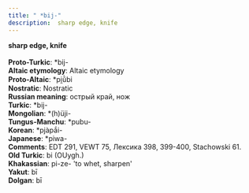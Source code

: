 ```yaml
---
title: " *bij-"
description:  sharp edge, knife
---
```

<p data-pagefind-weight="0.5">
<strong> sharp edge, knife</strong><br><br>
<strong>Proto-Turkic</strong>:  *bij-<br>
<strong>Altaic etymology</strong>:  Altaic etymology<br>
<strong> Proto-Altaic</strong>:  *pi̯ŭ̀bi<br>
<strong>Nostratic</strong>:  Nostratic<br>
<strong>Russian meaning</strong>:  острый край, нож<br>
<strong>Turkic</strong>:  *bij-<br>
<strong>Mongolian</strong>:  *(h)üji-<br>
<strong>Tungus-Manchu</strong>:  *pubu-<br>
<strong>Korean</strong>:  *pjàpắi-<br>
<strong>Japanese</strong>:  *piwa-<br>
<strong>Comments</strong>:  EDT 291, VEWT 75, Лексика 398, 399-400, Stachowski 61.<br>
<strong>Old Turkic</strong>:  bi (OUygh.)<br>
<strong>Khakassian</strong>:  pi-ze- 'to whet, sharpen'<br>
<strong>Yakut</strong>:  bī<br>
<strong>Dolgan</strong>:  bī<br>

</p>
